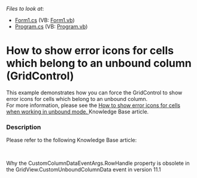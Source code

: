<!-- default file list -->
*Files to look at*:

* [Form1.cs](./CS/Form1.cs) (VB: [Form1.vb](./VB/Form1.vb))
* [Program.cs](./CS/Program.cs) (VB: [Program.vb](./VB/Program.vb))
<!-- default file list end -->
# How to show error icons for cells which belong to an unbound column (GridControl)


<p>This example demonstrates how you can force the GridControl to show error icons for cells which belong to an unbound column.<br />
For more information, please see the <a href="https://www.devexpress.com/Support/Center/p/K18308">How to show error icons for cells when working in unbound mode. </a> Knowledge Base article.</p>


<h3>Description</h3>

<p>Please refer to the following Knowledge Base article:</p>
<br>
<p><a data-ticket="K18545">Why the CustomColumnDataEventArgs.RowHandle property is obsolete in the GridView.CustomUnboundColumnData event in version 11.1</a></p>

<br/>


